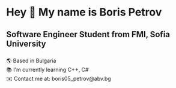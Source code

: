 <h1 align="left">Hey 👋 My name is Boris Petrov</h1>

###

<h2 align="left">Software Engineer Student from FMI, Sofia University</h2>

###

<p align="left">🌎 Based in Bulgaria<br>📚 I'm currently learning C++, C#<br>✉️ Contact me at: boris05_petrov@abv.bg</p>

###
